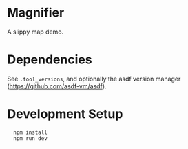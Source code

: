 # Magnifier

A slippy map demo.

# Dependencies

See `.tool_versions`, and optionally the asdf version manager (https://github.com/asdf-vm/asdf).

# Development Setup

```  
  npm install
  npm run dev
```
